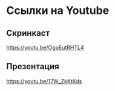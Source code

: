 # Ссылки на Youtube

## Скринкаст
https://youtu.be/OgpEutRHTL4

## Презентация
https://youtu.be/17W_ZkKtKds